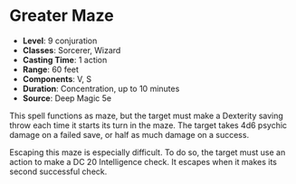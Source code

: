 # Greater Maze

- **Level**: 9 conjuration
- **Classes**: Sorcerer, Wizard
- **Casting Time**: 1 action
- **Range**: 60 feet
- **Components**: V, S
- **Duration**: Concentration, up to 10 minutes
- **Source**: Deep Magic 5e

This spell functions as maze, but the target must make a Dexterity saving throw each time it starts its turn in the maze. The target takes 4d6 psychic damage on a failed save, or half as much damage on a success.

Escaping this maze is especially difficult. To do so, the target must use an action to make a DC 20 Intelligence check. It escapes when it makes its second successful check.


